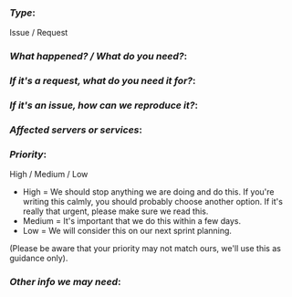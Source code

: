 ### _Type_:

Issue / Request

### _What happened? / What do you need?_:

### _If it's a request, what do you need it for?_:

### _If it's an issue, how can we reproduce it?_:

### _Affected servers or services_:

### _Priority_:

High / Medium / Low

* High = We should stop anything we are doing and do this.
  If you're writing this calmly, you should probably choose another option.
  If it's really that urgent, please make sure we read this.
* Medium = It's important that we do this within a few days.
* Low = We will consider this on our next sprint planning.

(Please be aware that your priority may not match ours, we'll use this as guidance only).

### _Other info we may need_:
